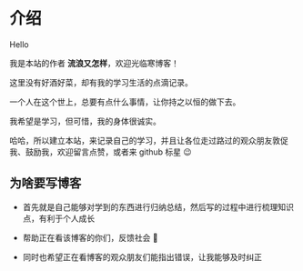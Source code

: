 # 介绍

Hello 

我是本站的作者 **流浪又怎样**，欢迎光临寒博客！

这里没有好酒好菜，却有我的学习生活的点滴记录。

一个人在这个世上，总要有点什么事情，让你持之以恒的做下去。

我希望是学习，但可惜，我的身体很诚实。

哈哈，所以建立本站，来记录自己的学习，并且让各位走过路过的观众朋友敦促我、鼓励我，欢迎留言点赞，或者来 github 标星 :wink:

## 为啥要写博客

- 首先就是自己能够对学到的东西进行归纳总结，然后写的过程中进行梳理知识点，有利于个人成长

- 帮助正在看该博客的你们，反馈社会 :100:

- 同时也希望正在看博客的观众朋友们能指出错误，让我能够及时纠正

<Gitalk/>